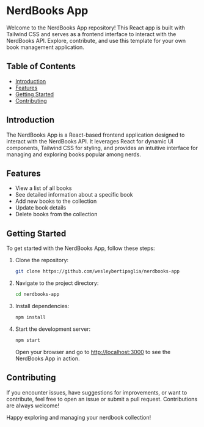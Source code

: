 # NerdBooks App

Welcome to the NerdBooks App repository! This React app is built with Tailwind CSS and serves as a frontend interface to interact with the NerdBooks API. Explore, contribute, and use this template for your own book management application.

## Table of Contents

- [Introduction](#introduction)
- [Features](#features)
- [Getting Started](#getting-started)
- [Contributing](#contributing)

## Introduction

The NerdBooks App is a React-based frontend application designed to interact with the NerdBooks API. It leverages React for dynamic UI components, Tailwind CSS for styling, and provides an intuitive interface for managing and exploring books popular among nerds.

## Features

- View a list of all books
- See detailed information about a specific book
- Add new books to the collection
- Update book details
- Delete books from the collection

## Getting Started

To get started with the NerdBooks App, follow these steps:

1. Clone the repository:

    ```bash
    git clone https://github.com/wesleybertipaglia/nerdbooks-app
    ```

2. Navigate to the project directory:

    ```bash
    cd nerdbooks-app
    ```

3. Install dependencies:

    ```bash
    npm install
    ```

4. Start the development server:

    ```bash
    npm start
    ```

    Open your browser and go to [http://localhost:3000](http://localhost:3000) to see the NerdBooks App in action.

## Contributing
If you encounter issues, have suggestions for improvements, or want to contribute, feel free to open an issue or submit a pull request. Contributions are always welcome!

Happy exploring and managing your nerdbook collection!
